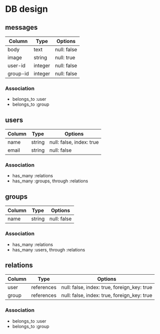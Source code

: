 # DB design

## messages

|Column|Type|Options|
|------|----|-------|
|body|text|null: false|
|image|string|null: true|
|user-id|integer|null: false|
|group-id|integer|null: false|

### Association
- belongs_to :user
- belongs_to :group

## users

|Column|Type|Options|
|------|----|-------|
|name|string|null: false, index: true|
|email|string|null: false|

### Association
- has_many :relations
- has_many :groups, through :relations

## groups

|Column|Type|Options|
|------|----|-------|
|name|string|null: false|

### Association
- has_many :relations
- has_many :users, through :relations

## relations

|Column|Type|Options|
|------|----|-------|
|user|references|null: false, index: true, foreign_key: true
|group|references|null: false, index: true, foreign_key: true

### Association

- belongs_to :user
- belongs_to :group
